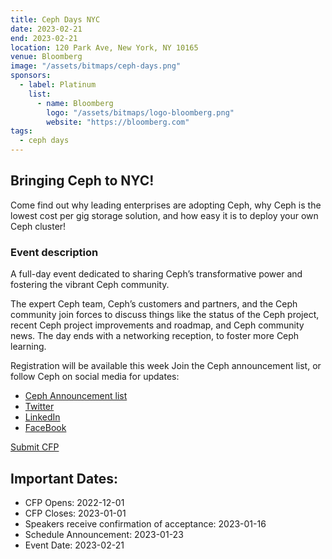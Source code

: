 ```yaml
---
title: Ceph Days NYC
date: 2023-02-21
end: 2023-02-21
location: 120 Park Ave, New York, NY 10165
venue: Bloomberg
image: "/assets/bitmaps/ceph-days.png"
sponsors:
  - label: Platinum
    list:
      - name: Bloomberg
        logo: "/assets/bitmaps/logo-bloomberg.png"
        website: "https://bloomberg.com"
tags:
  - ceph days
---
```


## Bringing Ceph to NYC!

Come find out why leading enterprises are adopting Ceph, why Ceph is the lowest cost per gig storage solution, and how easy it is to deploy your own Ceph cluster!

### Event description

A full-day event dedicated to sharing Ceph’s transformative power and fostering the vibrant Ceph community.

The expert Ceph team, Ceph’s customers and partners, and the Ceph community join forces to discuss things like the status of the Ceph project, recent Ceph project improvements and roadmap, and Ceph community news. The day ends with a networking reception, to foster more Ceph learning.

Registration will be available this week Join the Ceph announcement list, or follow Ceph on social media for updates:

- [Ceph Announcement list](https://lists.ceph.io/postorius/lists/ceph-announce.ceph.io/)
- [Twitter](https://twitter.com/ceph)
- [LinkedIn](https://www.linkedin.com/company/ceph/)
- [FaceBook](https://www.facebook.com/cephstorage/)

<a class="button" href="https://survey.zohopublic.com/zs/r0D7ew">Submit CFP</a>

## Important Dates:

- CFP Opens: 2022-12-01
- CFP Closes: 2023-01-01
- Speakers receive confirmation of acceptance: 2023-01-16
- Schedule Announcement: 2023-01-23
- Event Date: 2023-02-21

